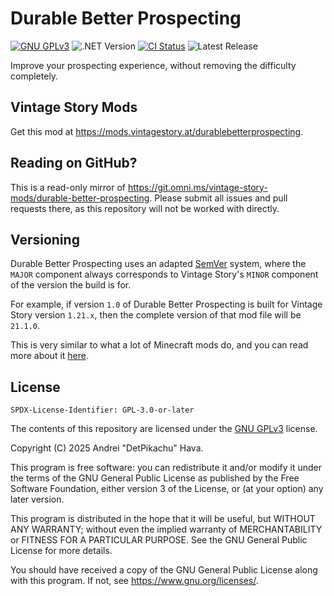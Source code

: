 # Durable Better Prospecting

[![GNU GPLv3](https://img.shields.io/badge/license-GPL--3.0--or--later-blue.svg)](https://www.gnu.org/licenses/gpl-3.0.en.html) ![.NET Version](https://img.shields.io/badge/dotnet-8.0-%236F419A) [![CI Status](https://ci.omni.ms/api/badges/4/status.svg)](https://ci.omni.ms/repos/4) ![Latest Release](https://img.shields.io/gitea/v/release/vintage-story-mods/durable-better-prospecting?gitea_url=https%3A%2F%2Fgit.omni.ms&sort=semver&display_name=release&style=flat)

Improve your prospecting experience, without removing the difficulty completely.


## Vintage Story Mods

Get this mod at https://mods.vintagestory.at/durablebetterprospecting.


## Reading on GitHub?

This is a read-only mirror of https://git.omni.ms/vintage-story-mods/durable-better-prospecting. Please submit all issues and pull requests there, as this
repository will not be worked with directly.


## Versioning

Durable Better Prospecting uses an adapted [SemVer](https://semver.org/) system, where the `MAJOR` component always corresponds to Vintage Story's `MINOR`
component of the version the build is for.

For example, if version `1.0` of Durable Better Prospecting is built for Vintage Story version `1.21.x`, then the complete version of that mod file will be
`21.1.0`.

This is very similar to what a lot of Minecraft mods do, and you can read more about
it [here](https://docs.neoforged.net/docs/gettingstarted/versioning/#including-the-minecraft-version).


## License

`SPDX-License-Identifier: GPL-3.0-or-later`

The contents of this repository are licensed under the [GNU GPLv3](https://www.gnu.org/licenses/gpl-3.0.en.html) license.

Copyright (C) 2025 Andrei "DetPikachu" Hava.

This program is free software: you can redistribute it and/or modify
it under the terms of the GNU General Public License as published by
the Free Software Foundation, either version 3 of the License, or
(at your option) any later version.

This program is distributed in the hope that it will be useful,
but WITHOUT ANY WARRANTY; without even the implied warranty of
MERCHANTABILITY or FITNESS FOR A PARTICULAR PURPOSE. See the
GNU General Public License for more details.

You should have received a copy of the GNU General Public License
along with this program. If not, see <https://www.gnu.org/licenses/>.
